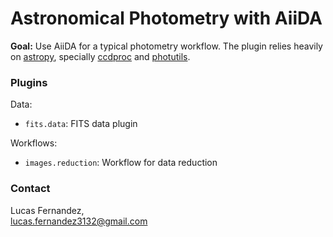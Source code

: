 # Astronomical Photometry with AiiDA

<b>Goal:</b> Use AiiDA for a typical photometry workflow.
The plugin relies heavily on [astropy](https://www.astropy.org/), specially [ccdproc](https://ccdproc.readthedocs.io/en/latest/) and [photutils](https://photutils.readthedocs.io/en/stable/).

### Plugins
Data:
- `fits.data`: FITS data plugin

Workflows:
- `images.reduction`: Workflow for data reduction 


### Contact 

Lucas Fernandez,<br>
lucas.fernandez3132@gmail.com

